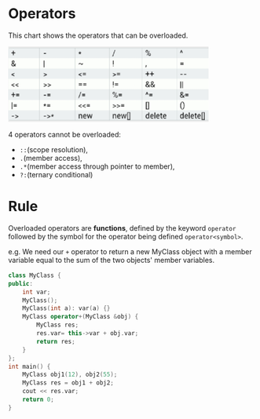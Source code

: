 # Operators

This chart shows the operators that can be overloaded.

![1659958431415](../image/1659958431415.png)

4 operators cannot be overloaded:

- `::`(scope resolution),
- `.`(member access),
- `.*`(member access through pointer to member),
- `?:`(ternary conditional)

# Rule

Overloaded operators are **functions**, defined by the keyword `operator` followed by the symbol for the operator being defined `operator<symbol>`.

e.g. We need our `+` operator to return a new MyClass object with a member variable equal to the sum of the two objects' member variables.

```cpp
class MyClass {
public:
    int var;
    MyClass();
    MyClass(int a): var(a) {}
    MyClass operator+(MyClass &obj) {
        MyClass res;
        res.var= this->var + obj.var;
        return res;
    }
};
int main() {
    MyClass obj1(12), obj2(55);
    MyClass res = obj1 + obj2;
    cout << res.var;
    return 0;
}
```
